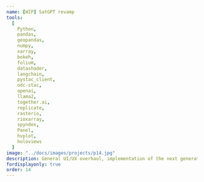 ```yaml
---
name: [WIP] SatGPT revamp
tools:
  [
    Python,
    pandas,
    geopandas,
    numpy,
    xarray,
    bokeh,
    folium,
    datashader,
    langchain,
    pystac_client,
    odc-stac,
    openai,
    llama2,
    together.ai,
    replicate,
    rasterio,
    rioxarray,
    spyndex,
    Panel,
    hvplot,
    holoviews
  ]
image: "../docs/images/projects/p14.jpg"
description: General UI/UX overhaul, implementation of the next generation chat interface for Panel and better integration of langchain-based custom tools for the agent. Testing alternative language models such as llama-2-70b-chat via together.ai/replicate, and new tools for raster data visualization (folium, ipyleaflet, TiTiler).
fordisplayonly: true
order: 14
---
```

